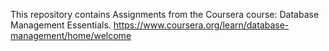 This repository contains Assignments from the Coursera course: Database Management Essentials.
https://www.coursera.org/learn/database-management/home/welcome

